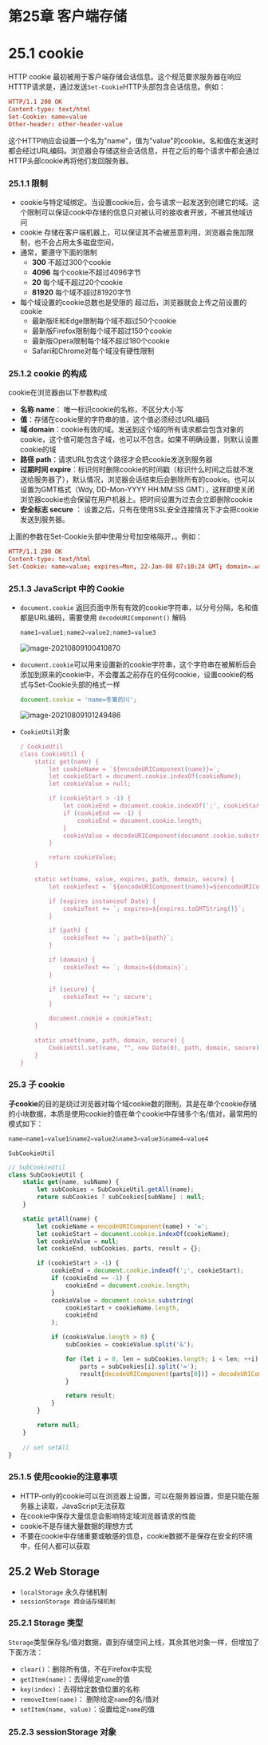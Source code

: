 # 第25章 客户端存储

# 25.1 cookie

HTTP cookie 最初被用于客户端存储会话信息。这个规范要求服务器在响应HTTTP请求是，通过发送`Set-Cookie`HTTP头部包含会话信息。例如：

```toml
HTTP/1.1 200 OK
Content-type: text/html
Set-Cookie: name=value
Other-header: other-header-value
```

这个HTTP响应会设置一个名为"name"，值为"value"的cookie。名和值在发送时都会经过URL编码。浏览器会存储这些会话信息，并在之后的每个请求中都会通过HTTP头部cookie再将他们发回服务器。

### 25.1.1 限制

- cookie与特定域绑定。当设置cookie后，会与请求一起发送到创建它的域。这个限制可以保证cook中存储的信息只对被认可的接收者开放，不被其他域访问
- cookie 存储在客户端机器上，可以保证其不会被恶意利用，浏览器会施加限制，也不会占用太多磁盘空间，
- 通常，要遵守下面的限制
  - **300** 不超过300个cookie
  - **4096** 每个cookie不超过4096字节
  - **20** 每个域不超过20个cookie
  - **81920** 每个域不超过81920字节
- 每个域设置的cookie总数也是受限的 超过后，浏览器就会上传之前设置的cookie
  - 最新版IE和Edge限制每个域不超过50个cookie
  - 最新版Firefox限制每个域不超过150个cookie
  - 最新版Opera限制每个域不超过180个cookie
  - Safari和Chrome对每个域没有硬性限制

### 25.1.2 cookie 的构成

cookie在浏览器由以下参数构成

- **名称 name**： 唯一标识cookie的名称，不区分大小写
- **值**：存储在cookie里的字符串的值，这个值必须经过URL编码
- **域 domain**：cookie有效的域。发送到这个域的所有请求都会包含对象的cookie，这个值可能包含子域，也可以不包含。如果不明确设置，则默认设置cookie的域
- **路径 path**：请求URL包含这个路径才会把cookie发送到服务器
- **过期时间 expire**：标识何时删除cookie的时间戳（标识什么时间之后就不发送给服务器了），默认情况，浏览器会话结束后会删除所有的cookie。也可以设置为GMT格式（Wdy, DD-Mon-YYYY HH:MM:SS GMT），这样即使关闭浏览器cookie也会保留在用户机器上。把时间设置为过去会立即删除cookie
- **安全标志 secure** ： 设置之后，只有在使用SSL安全连接情况下才会把cookie发送到服务器。

上面的参数在Set-Cookie头部中使用分号加空格隔开，。例如：

```toml
HTTP/1.1 200 OK
Content-type: text/html
Set-Cookie: name=value; expires=Mon, 22-Jan-08 07:10:24 GMT; domain=.wrox.com
```

### 25.1.3 JavaScript 中的 Cookie

- `document.cookie` 返回页面中所有有效的cookie字符串，以分号分隔，名和值都是URL编码，需要使用 `decodeURIComponent()` 解码

  ```javascript
  name1=value1;name2=value2;name3=value3
  ```

  ![image-20210809100410870](https://i.loli.net/2021/08/09/DwyP9XxeMYmWag5.png)

- `document.cookie`可以用来设置新的cookie字符串，这个字符串在被解析后会添加到原来的cookie中，不会覆盖之前存在的任何cookie，设置cookie的格式与Set-Cookie头部的格式一样

  ```javascript
  document.cookie = 'name=冬篱的川';
  ```

  ![image-20210809101249486](https://i.loli.net/2021/08/09/M17ChAEUtWnsPzu.png)

- `CookieUtil`对象

  ```javascript
  / CookieUtil
  class CookieUtil {
      static get(name) {
          let cookieName = `${encodeURIComponent(name)}=`;
          let cookieStart = document.cookie.indexOf(cookieName);
          let cookieValue = null;
  
          if (cookieStart > -1) {
              let cookieEnd = document.cookie.indexOf(';', cookieStart);
              if (cookieEnd == -1) {
                  cookieEnd = document.cookie.length;
              }
              cookieValue = decodeURIComponent(document.cookie.substring(cookieStart + cookieName.length, cookieEnd));
          }
  
          return cookieValue;
      }
  
      static set(name, value, expires, path, domain, secure) {
          let cookieText = `${encodeURIComponent(name)}=${encodeURIComponent(value)}`;
  
          if (expires instanceof Date) {
              cookieText += `; expires=${expires.toGMTString()}`;
          }
  
          if (path) {
              cookieText += `; path=${path}`;
          }
  
          if (domain) {
              cookieText += `; domain=${domain}`;
          }
  
          if (secure) {
              cookieText += '; secure';
          }
  
          document.cookie = cookieText;
      }
  
      static unset(name, path, domain, secure) {
          CookieUtil.set(name, "", new Date(0), path, domain, secure);
      }
  }
  ```

### 25.3 子 cookie

**子cookie**的目的是绕过浏览器对每个域cookie数的限制，其是在单个cookie存储的小块数据，本质是使用cookie的值在单个cookie中存储多个名/值对，最常用的模式如下：

```javascript
name=name1=value1&name2=value2&name3=value3&name4=value4
```

`SubCookieUtil`

```javascript
// SubCookieUtil
class SubCookieUtil {
    static get(name, subName) {
        let subCookies = SubCookieUtil.getAll(name);
        return subCookies ? subCookies[subName] : null;
    }

    static getAll(name) {
        let cookieName = encodeURIComponent(name) + '=';
        let cookieStart = document.cookie.indexOf(cookieName);
        let cookieValue = null;
        let cookieEnd, subCookies, parts, result = {};

        if (cookieStart > -1) {
            cookieEnd = document.cookie.indexOf(';', cookieStart);
            if (cookieEnd == -1) {
                cookieEnd = document.cookie.length;
            }
            cookieValue = document.cookie.substring(
                cookieStart + cookieName.length,
                cookieEnd
            );

            if (cookieValue.length > 0) {
                subCookies = cookieValue.split('&');

                for (let i = 0, len = subCookies.length; i < len; ++i) {
                    parts = subCookies[i].split('=');
                    result[decodeURIComponent(parts[0])] = decodeURIComponent(parts[1]);
                }

                return result;
            }
        }

        return null;
    }
    
    // set setAll
}
```

### 25.1.5 使用cookie的注意事项

- HTTP-only的cookie可以在浏览器上设置，可以在服务器设置，但是只能在服务器上读取，JavaScript无法获取
- 在cookie中保存大量信息会影响特定域浏览器请求的性能
- cookie不是存储大量数据的理想方式
- 不要在cookie中存储重要或敏感的信息，cookie数据不是保存在安全的环境中，任何人都可以获取

## 25.2 Web Storage

- `localStorage` 永久存储机制
- `sessionStorage 跨会话存储机制`

### 25.2.1 Storage 类型

`Storage`类型保存名/值对数据，直到存储空间上线，其余其他对象一样，但增加了下面方法：

- `clear()`：删除所有值，不在Firefox中实现
- `getItem(name)`：去得给定`name`的值
- `key(index)`：去得给定数值位置的名称
- `removeItem(name)`： 删除给定`name`的名/值对
- `setItem(name, value)`：设置给定`name`的值

### 25.2.3 sessionStorage 对象

